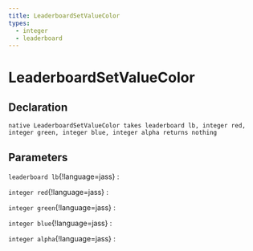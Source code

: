 ```yaml
---
title: LeaderboardSetValueColor
types:
  - integer
  - leaderboard
---
```


# LeaderboardSetValueColor

## Declaration

```jass
native LeaderboardSetValueColor takes leaderboard lb, integer red, integer green, integer blue, integer alpha returns nothing
```

## Parameters
`leaderboard lb`{!language=jass}
: 

`integer red`{!language=jass}
: 

`integer green`{!language=jass}
: 

`integer blue`{!language=jass}
: 

`integer alpha`{!language=jass}
: 
